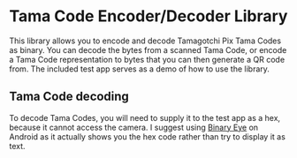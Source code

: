 Tama Code Encoder/Decoder Library
=================================

This library allows you to encode and decode Tamagotchi Pix Tama Codes as
binary. You can decode the bytes from a scanned Tama Code, or encode a
Tama Code representation to bytes that you can then generate a QR code from.
The included test app serves as a demo of how to use the library.

## Tama Code decoding
To decode Tama Codes, you will need to supply it to the test app as a hex,
because it cannot access the camera. I suggest using [Binary Eye](https://play.google.com/store/apps/details?id=de.markusfisch.android.binaryeye)
on Android as it actually shows you the hex code rather than try to
display it as text.

